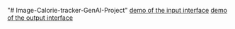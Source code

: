 "# Image-Calorie-tracker-GenAI-Project" 
[demo of the input interface](demo\Input_interface.png)
[demo of the output interface](demo\output_interface.png)

